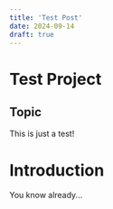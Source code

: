 ```yaml
---
title: 'Test Post'
date: 2024-09-14
draft: true
---
```


# Test Project

## Topic

This is just a test!


# Introduction
You know already...